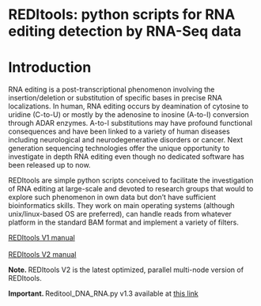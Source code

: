 REDItools: python scripts for RNA editing detection by RNA-Seq data
===================================================================

Introduction
============
<p align-text="justify"> RNA editing is a post-transcriptional phenomenon
involving the insertion/deletion or substitution of specific bases in precise RNA localizations.
In human, RNA editing occurs by deamination of cytosine to uridine (C-to-U) or mostly by the
adenosine to inosine (A-to-I) conversion through ADAR enzymes. A-to-I substitutions may have
profound functional consequences and have been linked to a variety of human diseases including
neurological and neurodegenerative disorders or cancer. Next generation sequencing technologies
offer the unique opportunity to investigate in depth RNA editing even though no dedicated
software has been released up to now.

REDItools are simple python scripts conceived to facilitate the investigation of RNA editing
at large-scale and devoted to research groups that would to explore such phenomenon in own
data but don’t have sufficient bioinformatics skills.
They work on main operating systems (although unix/linux-based OS are preferred), can handle reads from whatever
platform in the standard BAM format and implement a variety of filters.</p>

<a href="https://github.com/BioinfoUNIBA/REDItools/blob/master/README_1.md">REDItools V1 manual</a>
<br><br>
<a href="https://github.com/BioinfoUNIBA/REDItools2">REDItools V2 manual</a>
<p><b>Note. </b>REDItools V2 is the latest optimized, parallel multi-node version of REDItools.</p>
<p><b>Important. </b>Reditool_DNA_RNA.py v1.3 available at <a href="/BioinfoUNIBA/REDItools/master/NPscripts/REDItoolDnaRnav13.py" download="REDItoolDnaRnav13.py">this link </a></p>
